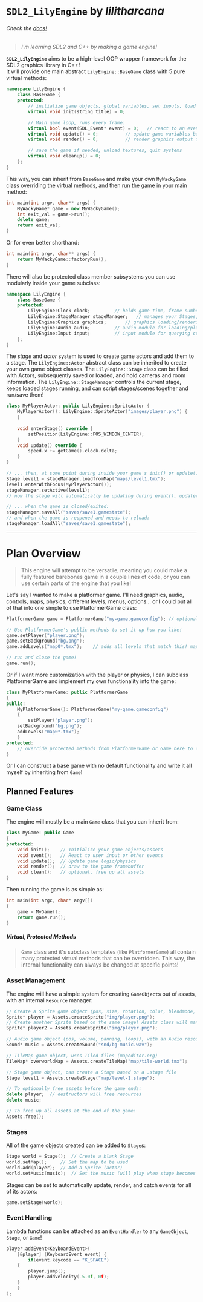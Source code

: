 # `SDL2_LilyEngine` by _lilitharcana_
###### *Check the* [docs!](https://lilitharcana.github.io/SDL2_LilyEngine)
> *I'm learning SDL2 and C++ by making a game engine!*

__`SDL2_LilyEngine`__ aims to be a high-level OOP wrapper framework for the SDL2 graphics library in C++!  
It will provide one main abstract `LilyEngine::BaseGame` class with 5 pure virtual methods:
```C++
namespace LilyEngine {
	class BaseGame {
	protected:
		// initialize game objects, global variables, set inputs, load resources, configure systems...
		virtual void init(string title) = 0;

		// Main game loop, runs every frame:
		virtual bool event(SDL_Event* event) = 0;	// react to an event passed to the game, and return true if the event was caught
		virtual void update() = 0;			// update game variables based in events/input/etc
		virtual void render() = 0;			// render graphics output for the frame

		// save the game if needed, unload textures, quit systems
		virtual void cleanup() = 0;
	};
}
```
This way, you can inherit from `BaseGame` and make your own `MyWackyGame` class overriding the virtual methods, and then run the game in your main method:
```C++
int main(int argv, char** args) {
	MyWackyGame* game = new MyWackyGame();
	int exit_val = game->run();
	delete game;
	return exit_val;
}
```
Or for even better shorthand:
```C++
int main(int argv, char** args) {
	return MyWackyGame::factoryRun();
}
```
There will also be protected class member subsystems you can use modularly inside your game subclass:
```C++
namespace LilyEngine {
	class BaseGame {
	protected:
		LilyEngine:Clock clock;			// holds game time, frame number, delta time, can cap fps or enable vsync
		LilyEngine:StageManager stageManager;	// manages your Stages, sets the active stage and updates it with all its actors
		LilyEngine:Graphics graphics;		// graphics loading/rendering module, creates sprites, fonts, and shape drawing
		LilyEngine:Audio audio;			// audio module for loading/playing sounds
		LilyEngine:Input input;			// input module for querying controls
	};
}
```
The *stage* and *actor* system is used to create game actors and add them to a stage. The `LilyEngine::Actor` abstract class can be inherited to create your own game object classes. The `LilyEngine::Stage` class can be filled with Actors, subsequently saved or loaded, and hold cameras and room information. The `LilyEngine::StageManager` controls the current stage, keeps loaded stages running, and can script stages/scenes together and run/save them!
```C++
class MyPlayerActor: public LilyEngine::SpriteActor {
	MyPlayerActor(): LilyEngine::SpriteActor("images/player.png") {
	}
	
	void enterStage() override {
		setPosition(LilyEngine::POS_WINDOW_CENTER);
	}
	void update() override {
		speed.x += getGame().clock.delta;
	}
}

// ... then, at some point during inside your game's init() or update():
Stage level1 = stageManager.loadfromMap("maps/level1.tmx");
level1.enterWithFocus(MyPlayerActor());
stageManager.setActive(level1);
// now the stage will automatically be updating during event(), update(), and render()!

// ... when the game is closed/exited:
stageManager.saveAll("saves/save1.gamestate");
// and when the game is reopened and needs to reload:
stageManager.loadAll("saves/save1.gamestate");

```

--------------------------------------------------------
# Plan Overview
>This engine will attempt to be versatile, meaning you could make a fully featured barebones game in a couple lines of code, or you can use certain parts of the engine that you like!

Let's say I wanted to make a platformer game. I'll need graphics, audio, controls, maps, physics, different levels, menus, options... or I could put all of that into one simple to use PlatformerGame class:
```C++
PlatformerGame game = PlatformerGame("my-game.gameconfig");	// optional .gameconfig file can have anything to edit the default PlatformerGame class

// Use PlatformerGame's public methods to set it up how you like!
game.setPlayer("player.png");
game.setBackground("bg.png");
game.addLevels("map0*.tmx");	// adds all levels that match this! map00, map01, map02, etc

// run and close the game!
game.run();
```
Or if I want more customization with the player or physics, I can subclass PlatformerGame and implement my own functionality into the game:
```C++
class MyPlatformerGame: public PlatformerGame
{
public:
    MyPlatformerGame(): PlatformerGame("my-game.gameconfig")
    {
        setPlayer("player.png");
	setBackground("bg.png");
	addLevels("map0*.tmx");
    }
protected:
    // override protected methods from PlatformerGame or Game here to change internal functionality!
}
```
Or I can construct a base game with no default functionality and write it all myself by inheriting from ```Game```!

## Planned Features

### Game Class
The engine will mostly be a main ```Game``` class that you can inherit from:
```C++
class MyGame: public Game
{
protected:
    void init();	// Initialize your game objects/assets
    void event();	// React to user input or other events
    void update();	// Update game logic/physics
    void render();	// draw to the game framebuffer
    void clean();	// optional, free up all assets
}
```
Then running the game is as simple as:
```C++
int main(int argc, char* argv[])
{
    game = MyGame();
    return game.run();
}
```
##### Virtual, Protected Methods
> ```Game``` class and it's subclass templates (like ```PlatformerGame```) all contain many protected virtual methods that can be overridden. This way, the internal functionality can always be changed at specific points!

### Asset Management
The engine will have a simple system for creating ```GameObject```s out of assets, with an internal ```Resource``` manager:
```C++
// Create a Sprite game object (pos, size, rotation, color, blendmode, etc), with a Texture resource (internal, managed by Assets class)
Sprite* player = Assets.createSprite("img/player.png");
// Create another Sprite based on the same image! Assets class will manage this so they share a texture!
Sprite* player2 = Assets.createSprite("img/player.png");

// Audio game object (pos, volume, panning, loops), with an Audio resource
Sound* music = Assets.createSound("snd/bg-music.wav");

// TileMap game object, uses Tiled files (mapeditor.org)
TileMap* overworldMap = Assets.createTileMap("map/tile-world.tmx");	

// Stage game object, can create a Stage based on a .stage file
Stage level1 = Assets.createStage("map/level-1.stage");

// To optionally free assets before the game ends:
delete player;	// destructors will free resources
delete music;

// To free up all assets at the end of the game:
Assets.free();
```

### Stages
All of the game objects created can be added to ```Stage```s:
```C++
Stage world = Stage();	// Create a blank Stage
world.setMap();		// Set the map to be used
world.add(player);	// Add a Sprite (actor)
world.setMusic(music);	// Set the music (will play when stage becomes active)
```
Stages can be set to automatically update, render, and catch events for all of its actors:
```C++
game.setStage(world);
```

### Event Handling
Lambda functions can be attached as an ```EventHandler``` to any ```GameObject```, ```Stage```, or ```Game```! 
```C++
player.addEvent<KeyboardEvent>(
    [&player] (KeyboardEvent event) {
    	if(event.keycode == "K_SPACE")
	{
	    player.jump();
	    player.addVelocity(-5.0f, 0f);
	}
    }
);
```
